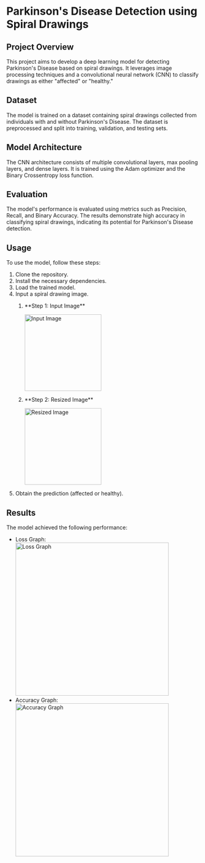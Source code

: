 <h1>Parkinson's Disease Detection using Spiral Drawings</h1>

<h2>Project Overview</h2>
<p>This project aims to develop a deep learning model for detecting Parkinson's Disease based on spiral drawings. It leverages image processing techniques and a convolutional neural network (CNN) to classify drawings as either "affected" or "healthy."</p>

<h2>Dataset</h2>
<p>The model is trained on a dataset containing spiral drawings collected from individuals with and without Parkinson's Disease. The dataset is preprocessed and split into training, validation, and testing sets.</p>

<h2>Model Architecture</h2>
<p>The CNN architecture consists of multiple convolutional layers, max pooling layers, and dense layers. It is trained using the Adam optimizer and the Binary Crossentropy loss function.</p>

<h2>Evaluation</h2>
<p>The model's performance is evaluated using metrics such as Precision, Recall, and Binary Accuracy. The results demonstrate high accuracy in classifying spiral drawings, indicating its potential for Parkinson's Disease detection.</p>

<h2>Usage</h2>
<p>To use the model, follow these steps:</p>
<ol>
  <li>Clone the repository.</li>
  <li>Install the necessary dependencies.</li>
  <li>Load the trained model.</li>
  <li>Input a spiral drawing image.</li>
  <ol>
    <li> **Step 1: Input Image**</li>
    <p><img src="[![Image](https://github.com/user-attachments/assets/0802005a-a7ad-499f-93a1-d75fd235b916)]" alt="Input Image" width="200"></p> 
    <li> **Step 2: Resized Image**</li>
    <p><img src="[![Image](https://github.com/user-attachments/assets/af96a375-88fa-4b5f-92c8-3efe0c2bd32b)]" alt="Resized Image" width="200"></p>
  </ol>
  <li>Obtain the prediction (affected or healthy).</li>
</ol>

<h2>Results</h2>
<p>The model achieved the following performance:</p>
<ul>
  <li>Loss Graph: <img src="[![Image](https://github.com/user-attachments/assets/b0cae875-abb0-4a09-960a-b72a7fe6a12b)]" alt="Loss Graph" width="400"></li>
  <li>Accuracy Graph: <img src="[![Image](https://github.com/user-attachments/assets/0ce2564f-4ec4-4140-86a6-1a1e31c26965)]" alt="Accuracy Graph" width="400"></li>
</ul>



